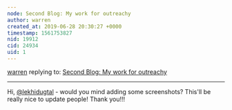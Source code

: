 ```yaml
---
node: Second Blog: My work for outreachy
author: warren
created_at: 2019-06-28 20:30:27 +0000
timestamp: 1561753827
nid: 19912
cid: 24934
uid: 1
---
```




[warren](../profile/warren) replying to: [Second Blog: My work for outreachy](../notes/lekhidugtal/06-28-2019/second-blog-my-work-for-outreachy)

----
Hi, [@lekhidugtal](/profile/lekhidugtal) - would you mind adding some screenshots? This'll be really nice to update people! Thank you!!!